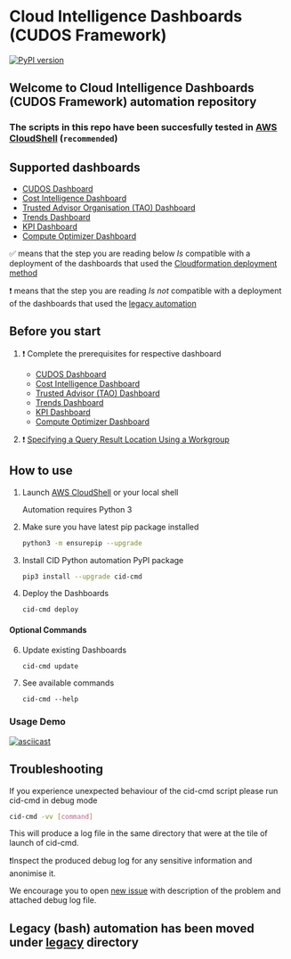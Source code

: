 # Cloud Intelligence Dashboards (CUDOS Framework)

[![PyPI version](https://badge.fury.io/py/cid-cmd.svg)](https://badge.fury.io/py/cid-cmd)

## Welcome to Cloud Intelligence Dashboards (CUDOS Framework) automation repository

### The scripts in this repo have been succesfully tested in [AWS CloudShell](https://console.aws.amazon.com/cloudshell/home) (`recommended`)

## Supported dashboards
- [CUDOS Dashboard](https://d1s0yx3p3y3rah.cloudfront.net/anonymous-embed?dashboard=cudos)
- [Cost Intelligence Dashboard](https://d1s0yx3p3y3rah.cloudfront.net/anonymous-embed?dashboard=cost_intelligence_dashboard)
- [Trusted Advisor Organisation (TAO) Dashboard](https://d1s0yx3p3y3rah.cloudfront.net/anonymous-embed?dashboard=e1799d0d-166c-4e61-8fa6-5c927f70c799)
- [Trends Dashboard](https://d1s0yx3p3y3rah.cloudfront.net/anonymous-embed?dashboard=trends-dashboard)
- [KPI Dashboard](https://d1s0yx3p3y3rah.cloudfront.net/anonymous-embed?dashboard=kpi)
- [Compute Optimizer Dashboard](https://d1s0yx3p3y3rah.cloudfront.net/anonymous-embed?dashboard=compute-optimizer-dashboard)

:white_check_mark: means that the step you are reading below *Is* compatible with a deployment of the dashboards that used the [Cloudformation deployment method](https://wellarchitectedlabs.com/cost/200_labs/200_cloud_intelligence/cost-usage-report-dashboards/dashboards/2b_cudos_dashboard/#option-3-cloudformation-deployment)

:heavy_exclamation_mark: means that the step you are reading *Is not* compatible with a deployment of the dashboards that used the [legacy automation](./legacy)

## Before you start
1. :heavy_exclamation_mark: Complete the prerequisites for respective dashboard
    - [CUDOS Dashboard](https://wellarchitectedlabs.com/cost/200_labs/200_cloud_intelligence/cost-usage-report-dashboards/dashboards/1_prerequistes/)
    - [Cost Intelligence Dashboard](https://wellarchitectedlabs.com/cost/200_labs/200_cloud_intelligence/cost-usage-report-dashboards/dashboards/1_prerequistes/)
    - [Trusted Advisor (TAO) Dashboard](https://wellarchitectedlabs.com/cost/200_labs/200_cloud_intelligence/trusted-advisor-dashboards/dashboards/1_prerequistes/)
    - [Trends Dashboard](https://wellarchitectedlabs.com/cost/200_labs/200_cloud_intelligence/cost-usage-report-dashboards/dashboards/1_prerequistes/)
    - [KPI Dashboard](https://wellarchitectedlabs.com/cost/200_labs/200_cloud_intelligence/cost-usage-report-dashboards/dashboards/1_prerequistes/)
    - [Compute Optimizer Dashboard](https://wellarchitectedlabs.com/cost/300_labs/300_optimization_data_collection/)



2. :heavy_exclamation_mark: [Specifying a Query Result Location Using a Workgroup](https://docs.aws.amazon.com/athena/latest/ug/querying.html#query-results-specify-location-workgroup)

## How to use

1. Launch [AWS CloudShell](https://console.aws.amazon.com/cloudshell/home) or your local shell

    Automation requires Python 3

2. Make sure you have latest pip package installed
    ```bash
    python3 -m ensurepip --upgrade
    ```

4. Install CID Python automation PyPI package
    ```bash
    pip3 install --upgrade cid-cmd
    ```

5. Deploy the Dashboards
    ```bash
    cid-cmd deploy
    ```
#### Optional Commands

6. Update existing Dashboards
    ```bash
    cid-cmd update
    ```

7. See available commands
    ```
    cid-cmd --help
    ```

### Usage Demo

   [![asciicast](https://asciinema.org/a/467770.svg)](https://asciinema.org/a/467770)

## Troubleshooting 

If you experience unexpected behaviour of the cid-cmd script please run cid-cmd in debug mode 

```bash
cid-cmd -vv [command]
```
    
This will produce a log file in the same directory that were at the tile of launch of cid-cmd. 

:heavy_exclamation_mark:Inspect the produced debug log for any sensitive information and anonimise it.

We encourage you to open [new issue](https://github.com/aws-samples/aws-cudos-framework-deployment/issues/new) with description of the problem and attached debug log file.

## Legacy (bash) automation has been moved under [**legacy**](./legacy/) directory
